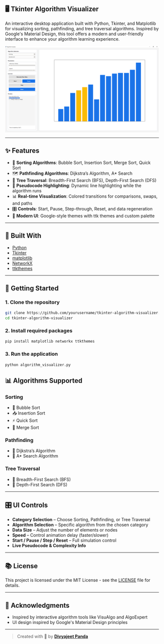## 🖥️ Tkinter Algorithm Visualizer

An interactive desktop application built with Python, Tkinter, and Matplotlib for visualizing sorting, pathfinding, and tree traversal algorithms. Inspired by Google's Material Design, this tool offers a modern and user-friendly interface to enhance your algorithm learning experience.

![screenshot](https://github.com/Divyajeet7978/Portfolio_Redesigned/blob/main/img/PAV.png) <!-- Replace with actual screenshot -->

---

## ✨ Features

- 🧮 **Sorting Algorithms**: Bubble Sort, Insertion Sort, Merge Sort, Quick Sort
- 🗺️ **Pathfinding Algorithms**: Dijkstra’s Algorithm, A* Search
- 🌳 **Tree Traversal**: Breadth-First Search (BFS), Depth-First Search (DFS)
- 🧠 **Pseudocode Highlighting**: Dynamic line highlighting while the algorithm runs
- 📊 **Real-time Visualization**: Colored transitions for comparisons, swaps, and paths
- 🎛️ **Controls**: Start, Pause, Step-through, Reset, and data regeneration
- 🎨 **Modern UI**: Google-style themes with ttk themes and custom palette

---

## 🧰 Built With

- [Python](https://www.python.org/)
- [Tkinter](https://docs.python.org/3/library/tkinter.html)
- [matplotlib](https://matplotlib.org/)
- [NetworkX](https://networkx.org/)
- [ttkthemes](https://github.com/RedFantom/ttkthemes)

---

## 🚀 Getting Started

### 1. Clone the repository

```bash
git clone https://github.com/yourusername/tkinter-algorithm-visualizer.git
cd tkinter-algorithm-visualizer
````

### 2. Install required packages

```bash
pip install matplotlib networkx ttkthemes
```

### 3. Run the application

```bash
python algorithm_visualizer.py
```

## 📊 Algorithms Supported

### Sorting

* 🫧 Bubble Sort
* 📥 Insertion Sort
* ⚡ Quick Sort
* 🧬 Merge Sort

### Pathfinding

* 📍 Dijkstra’s Algorithm
* 🌟 A\* Search Algorithm

### Tree Traversal

* 🌳 Breadth-First Search (BFS)
* 🌲 Depth-First Search (DFS)

---

## 🎛️ UI Controls

* **Category Selection** – Choose Sorting, Pathfinding, or Tree Traversal
* **Algorithm Selection** – Specific algorithm from the chosen category
* **Data Size** – Adjust the number of elements or nodes
* **Speed** – Control animation delay (faster/slower)
* **Start / Pause / Step / Reset** – Full simulation control
* **Live Pseudocode & Complexity Info**


---

## 📚 License

This project is licensed under the MIT License - see the [LICENSE](LICENSE) file for details.

---

## 🙌 Acknowledgments

* Inspired by interactive algorithm tools like VisuAlgo and AlgoExpert
* UI design inspired by Google's Material Design principles

---

> Created with 🧠 by **[Divyajeet Panda](https://divyajeet.netlify.app/)**


